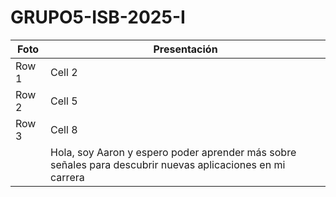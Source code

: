 # GRUPO5-ISB-2025-I
| Foto | Presentación | 
|----------|----------|
| Row 1    | Cell 2   |
| Row 2    | Cell 5   | 
| Row 3    | Cell 8   |
|          | Hola, soy Aaron y espero poder aprender más sobre señales para descubrir nuevas aplicaciones en mi carrera | 

